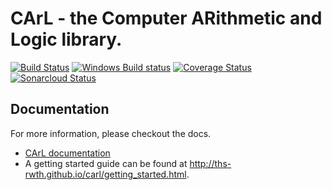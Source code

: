 # CArL - the Computer ARithmetic and Logic library.

[![Build Status](https://travis-ci.org/ths-rwth/carl.svg?branch=master)](https://travis-ci.org/ths-rwth/carl)
[![Windows Build status](https://ci.appveyor.com/api/projects/status/lk4i6p3nnfmuicea?svg=true)](https://ci.appveyor.com/project/smtrat/carl)
[![Coverage Status](https://sonarcloud.io/api/project_badges/measure?project=carl&metric=coverage)](https://sonarcloud.io/dashboard/index/carl)
[![Sonarcloud Status](https://sonarcloud.io/api/project_badges/measure?project=carl&metric=alert_status)](https://sonarcloud.io/dashboard?id=carl)


## Documentation

For more information, please checkout the docs.

* [CArL documentation](http://ths-rwth.github.io/carl/)
* A getting started guide can be found at http://ths-rwth.github.io/carl/getting_started.html.
